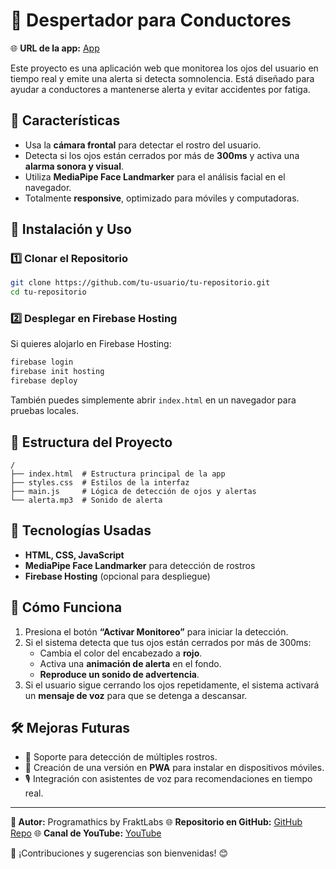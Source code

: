 # 🚗 Despertador para Conductores
🌐 **URL de la app:** [App](https://despertador-conductores.web.app/)

Este proyecto es una aplicación web que monitorea los ojos del usuario en tiempo real y emite una alerta si detecta somnolencia. Está diseñado para ayudar a conductores a mantenerse alerta y evitar accidentes por fatiga.

## 📌 Características
- Usa la **cámara frontal** para detectar el rostro del usuario.
- Detecta si los ojos están cerrados por más de **300ms** y activa una **alarma sonora y visual**.
- Utiliza **MediaPipe Face Landmarker** para el análisis facial en el navegador.
- Totalmente **responsive**, optimizado para móviles y computadoras.

## 🚀 Instalación y Uso

### **1️⃣ Clonar el Repositorio**
```sh
git clone https://github.com/tu-usuario/tu-repositorio.git
cd tu-repositorio
```

### **2️⃣ Desplegar en Firebase Hosting**
Si quieres alojarlo en Firebase Hosting:
```sh
firebase login
firebase init hosting
firebase deploy
```

También puedes simplemente abrir `index.html` en un navegador para pruebas locales.

## 📜 Estructura del Proyecto
```
/
├── index.html  # Estructura principal de la app
├── styles.css  # Estilos de la interfaz
├── main.js     # Lógica de detección de ojos y alertas
└── alerta.mp3  # Sonido de alerta
```

## 🔧 Tecnologías Usadas
- **HTML, CSS, JavaScript**
- **MediaPipe Face Landmarker** para detección de rostros
- **Firebase Hosting** (opcional para despliegue)

## 🎯 Cómo Funciona
1. Presiona el botón **“Activar Monitoreo”** para iniciar la detección.
2. Si el sistema detecta que tus ojos están cerrados por más de 300ms:
   - Cambia el color del encabezado a **rojo**.
   - Activa una **animación de alerta** en el fondo.
   - **Reproduce un sonido de advertencia**.
3. Si el usuario sigue cerrando los ojos repetidamente, el sistema activará un **mensaje de voz** para que se detenga a descansar.

## 🛠 Mejoras Futuras
- 🚀 Soporte para detección de múltiples rostros.
- 📱 Creación de una versión en **PWA** para instalar en dispositivos móviles.
- 🎙️ Integración con asistentes de voz para recomendaciones en tiempo real.

---

**📌 Autor:** Programathics by FraktLabs
🌐 **Repositorio en GitHub:** [GitHub Repo](https://github.com/FraktLabsByEM/despertador-conductor)
🌐 **Canal de YouTube:** [YouTube](https://www.youtube.com/@programathics)

📩 ¡Contribuciones y sugerencias son bienvenidas! 😊

